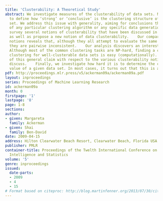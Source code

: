 ```yaml
---
title: 'Clusterability: A Theoretical Study'
abstract: We investigate measures of the clusterability of data sets. Namely, ways
  to define how ‘strong’ or ‘conclusive’ is the clustering structure of a given data
  set. We address this issue with generality, aiming for conclusions that apply regardless
  of any particular clustering algorithm or any specific data generation  model.    We
  survey several notions of clusterability that have been discussed in the literature,
  as well as propose a new notion of data clusterability.    Our comparison of these
  notions reveals that, although they all attempt to evaluate the same intuitive property,
  they are pairwise inconsistent.    Our analysis discovers an interesting phenomenon;
  Although most of the common clustering tasks are NP-hard, finding a close-to-optimal
  clustering for well-clusterable data sets is easy (computationally). We prove instances
  of this general claim with respect to the various clusterability notions that we
  discuss.    Finally, we investigate how hard it is to determine the clusterability
  value of a given data set. In most cases, it turns out that this is an NP-hard problem.
pdf: http://proceedings.mlr.press/v5/ackerman09a/ackerman09a.pdf
layout: inproceedings
series: Proceedings of Machine Learning Research
id: ackerman09a
month: 0
firstpage: '1'
lastpage: '8'
page: 1-8
sections: 
author:
- given: Margareta
  family: Ackerman
- given: Shai
  family: Ben-David
date: 2009-04-15
address: Hilton Clearwater Beach Resort, Clearwater Beach, Florida USA
publisher: PMLR
container-title: Proceedings of the Twelth International Conference on Artificial
  Intelligence and Statistics
volume: '5'
genre: inproceedings
issued:
  date-parts:
  - 2009
  - 4
  - 15
# Format based on citeproc: http://blog.martinfenner.org/2013/07/30/citeproc-yaml-for-bibliographies/
---
```

